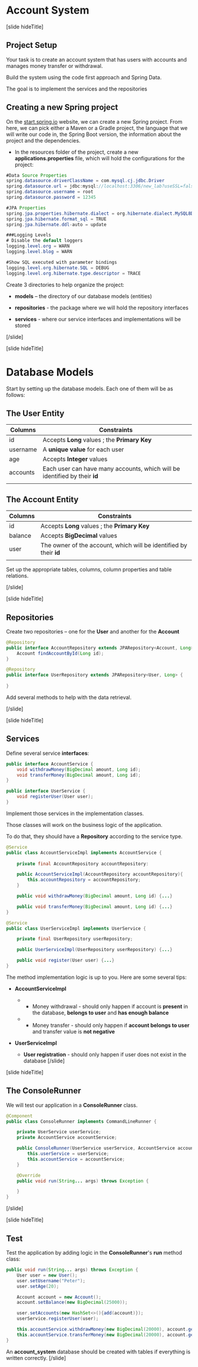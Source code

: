 # Account System

[slide hideTitle]

## Project Setup
Your task is to create an account system that has users with accounts and manages money transfer or withdrawal.

Build the system using the code first approach and Spring Data.

The goal is to implement the services and the repositories

## Creating a new Spring project

On the [start.spring.io](https://start.spring.io/) website, we can create a new Spring project.
From here, we can pick either a Maven or a Gradle project, the language that we will write our code in, the Spring Boot version, the information about the project and the dependencies.


- In the resources folder of the project, create a new **applications.properties** file, which will hold the  configurations for the project:

```java
#Data Source Properties
spring.datasource.driverClassName = com.mysql.cj.jdbc.Driver
spring.datasource.url = jdbc:mysql://localhost:3306/new_lab?useSSL=false&createDatabaseIfNotExist=true&allowPublicKeyRetrieval=true&serverTimezone=UTC
spring.datasource.username = root
spring.datasource.password = 12345

#JPA Properties
spring.jpa.properties.hibernate.dialect = org.hibernate.dialect.MySQL8Dialect
spring.jpa.hibernate.format_sql = TRUE
spring.jpa.hibernate.ddl-auto = update

###Logging Levels
# Disable the default loggers
logging.level.org = WARN
logging.level.blog = WARN

#Show SQL executed with parameter bindings
logging.level.org.hibernate.SQL = DEBUG
logging.level.org.hibernate.type.descriptor = TRACE
```

Create 3 directories to help organize the project:

- **models** – the directory of our database models (entities)

- **repositories** - the package where we will hold the repository interfaces

- **services** - where our service interfaces and implementations will be stored

[/slide]

[slide hideTitle]

# Database Models

Start by setting up the database models. Each one of them will be as follows:

## The User Entity

| **Columns** | **Constraints** |
|---|---|
| id | Accepts **Long** values ; the **Primary Key** |
| username | A **unique value** for each user |
| age | Accepts **Integer** values |
| accounts | Each user can have many accounts, which will be identified by their **id** |
|  |  |

## The Account Entity
| **Columns**  | **Constraints** |
|---|---|
| id | Accepts **Long** values ; the **Primary Key** |
| balance | Accepts **BigDecimal** values |
| user | The owner of the account, which will be identified by their **id** |
|  |  |

Set up the appropriate tables, columns, column properties and table relations.

[/slide]

[slide hideTitle]

## Repositories

Create two repositories – one for the **User** and another for the **Account**

```java
@Repository
public interface AccountRepository extends JPARepository<Account, Long> {
    Account findAccountById(Long id);
}
```

```java
@Repository
public interface UserRepository extends JPARepository<User, Long> {
    
}
```

Add several methods to help with the data retrieval.

[/slide]

[slide hideTitle]

## Services

Define several service **interfaces**:

```java
public interface AccountService {
    void withdrawMoney(BigDecimal amount, Long id);
    void transferMoney(BigDecimal amount, Long id);
}
```

```java
public interface UserService {
    void registerUser(User user);
}
```

Implement those services in the implementation classes.

Those classes will work on the business logic of the application.

To do that, they should have a **Repository** according to the service type.

```java
@Service
public class AccountServiceImpl implements AccountService {
    
    private final AccountRepository accountRepository:

    public AccountServiceImpl(AccountRepository accountRepository){
        this.accountRepository = accountRepository;
    }

    public void withdrawMoney(BigDecimal amount, Long id) {...}

    public void transferMoney(BigDecimal amount, Long id) {...}
}
```

```java
@Service
public class UserServiceImpl implements UserService {

    private final UserRepository userRepository;

    public UserServiceImpl(UserRepository userRepository) {...}

    public void register(User user) {...}
}
```

The method implementation logic is up to you. Here are some several tips:

-  **AccountServiceImpl**
    - -	Money withdrawal - should only happen if account is **present** in the database, **belongs to user** and **has enough balance**
    - -	Money transfer - should only happen if **account belongs to user** and transfer value is **not negative**

- **UserServiceImpl**
    -	**User registration** - should only happen if user does not exist in the database
[/slide]

[slide hideTitle]

## The ConsoleRunner

We will test our application in a **ConsoleRunner** class.

```java
@Component 
public class ConsoleRunner implements CommandLineRunner {

    private UserService userService;
    private AccountService accountService;

    public ConsoleRunner(UserService userService, AccountService accountService){
        this.userService = userService;
        this.accountService = accountService;
    }

    @Override
    public void run(String... args) throws Exception {

    }
}
```

[/slide]

[slide hideTitle]

## Test

Test the application by adding logic in the **ConsoleRunner**'s **run** method class:

```java 
public void run(String... args) throws Exception {
    User user = new User();
    user.setUsername("Peter");
    user.setAge(20);

    Account account = new Account();
    account.setBalance(new BigDecimal(25000));

    user.setAccounts(new HashSet<>(){add(account)});
    userService.registerUser(user);

    this.accountService.withdrawMoney(new BigDecimal(20000), account.getId());
    this.accountService.transferMoney(new BigDecimal(20000), account.getId());
}
```

An **account_system** database should be created with tables if everything is written correctly.
[/slide]
